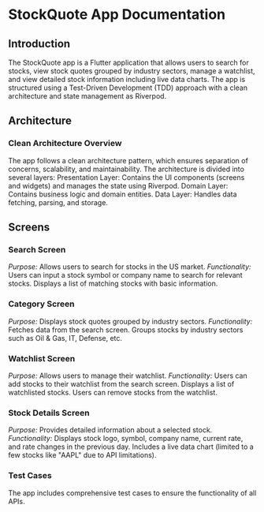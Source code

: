 # **StockQuote** App Documentation

## **Introduction**

The StockQuote app is a Flutter application that allows users to search for stocks, view stock quotes grouped by industry sectors, manage a watchlist, and view detailed stock information including live data charts. The app is structured using a Test-Driven Development (TDD) approach with a clean architecture and state management as Riverpod.

## **Architecture**

### **Clean Architecture Overview**

The app follows a clean architecture pattern, which ensures separation of concerns, scalability, and maintainability. The architecture is divided into several layers:
Presentation Layer: Contains the UI components (screens and widgets) and manages the state using Riverpod.
Domain Layer: Contains business logic and domain entities.
Data Layer: Handles data fetching, parsing, and storage.

## **Screens**

### **Search Screen**

*Purpose:* Allows users to search for stocks in the US market.
*Functionality:*
Users can input a stock symbol or company name to search for relevant stocks.
Displays a list of matching stocks with basic information.

### **Category Screen**

*Purpose:* Displays stock quotes grouped by industry sectors.
*Functionality:*
Fetches data from the search screen.
Groups stocks by industry sectors such as Oil & Gas, IT, Defense, etc.

### **Watchlist Screen**
*Purpose:* Allows users to manage their watchlist.
*Functionality:*
Users can add stocks to their watchlist from the search screen.
Displays a list of watchlisted stocks.
Users can remove stocks from the watchlist.

### **Stock Details Screen**
*Purpose:* Provides detailed information about a selected stock.
*Functionality:*
Displays stock logo, symbol, company name, current rate, and rate changes in the previous day.
Includes a live data chart (limited to a few stocks like "AAPL" due to API limitations).

### **Test Cases**
The app includes comprehensive test cases to ensure the functionality of all APIs.






